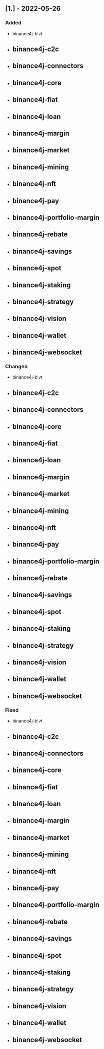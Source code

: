 ## [1.] - 2022-05-26

### Added

- binance4j-blvt

- binance4j-c2c
  - 
- binance4j-connectors
  - 
- binance4j-core
  - 
- binance4j-fiat
  - 
- binance4j-loan
  - 
- binance4j-margin
  - 
- binance4j-market
  - 
- binance4j-mining
  - 
- binance4j-nft
  - 
- binance4j-pay
  - 
- binance4j-portfolio-margin
  - 
- binance4j-rebate
  - 
- binance4j-savings
  - 
- binance4j-spot
  - 
- binance4j-staking
  - 
- binance4j-strategy
  - 
- binance4j-vision
  - 
- binance4j-wallet
  - 
- binance4j-websocket
  - 

### Changed

- binance4j-blvt

- binance4j-c2c
  - 
- binance4j-connectors
  - 
- binance4j-core
  - 
- binance4j-fiat
  - 
- binance4j-loan
  - 
- binance4j-margin
  - 
- binance4j-market
  - 
- binance4j-mining
  - 
- binance4j-nft
  - 
- binance4j-pay
  - 
- binance4j-portfolio-margin
  - 
- binance4j-rebate
  - 
- binance4j-savings
  - 
- binance4j-spot
  - 
- binance4j-staking
  - 
- binance4j-strategy
  - 
- binance4j-vision
  - 
- binance4j-wallet
  - 
- binance4j-websocket
  - 

### Fixed

- binance4j-blvt

- binance4j-c2c
  - 
- binance4j-connectors
  - 
- binance4j-core
  - 
- binance4j-fiat
  - 
- binance4j-loan
  - 
- binance4j-margin
  - 
- binance4j-market
  - 
- binance4j-mining
  - 
- binance4j-nft
  - 
- binance4j-pay
  - 
- binance4j-portfolio-margin
  - 
- binance4j-rebate
  - 
- binance4j-savings
  - 
- binance4j-spot
  - 
- binance4j-staking
  - 
- binance4j-strategy
  - 
- binance4j-vision
  - 
- binance4j-wallet
  - 
- binance4j-websocket
  - 
